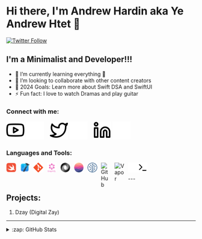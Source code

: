 # Hi there, I'm Andrew Hardin aka Ye Andrew Htet 👋

[![Twitter Follow](https://img.shields.io/twitter/follow/andrewhardin?color=1DA1F2&logo=twitter&style=for-the-badge)](https://twitter.com/TheWhittier)

## I'm a Minimalist and Developer!!!

- 🌱 I’m currently learning everything 🤣
- 👯 I’m looking to collaborate with other content creators
- 🥅 2024 Goals: Learn more about Swift DSA and SwiftUI
- ⚡ Fun fact: I love to watch Dramas and play guitar

### Connect with me:

[![website](./img/youtube-light.svg)](https://www.youtube.com/channel/UCD8jX_0EXxaM2bm6RG-qE0A#gh-light-mode-only)
[![website](./img/youtube-dark.svg)](https://www.youtube.com/channel/UCD8jX_0EXxaM2bm6RG-qE0A#gh-light-mode-only)
&nbsp;&nbsp;
[![website](./img/twitter-light.svg)](https://twitter.com/TheWhittier#gh-light-mode-only)
[![website](./img/twitter-dark.svg)](https://twitter.com/TheWhittier#gh-dark-mode-only)
&nbsp;&nbsp;
[![website](./img/linkedin-light.svg)](https://www.linkedin.com/in/andrew-hardin-22420spo/#gh-light-mode-only)
[![website](./img/linkedin-dark.svg)](https://www.linkedin.com/in/andrew-hardin-22420spo/#gh-dark-mode-only)
&nbsp;&nbsp;

### Languages and Tools:

<img align="left" alt="Swift Lang" width="26px" src="https://github.com/devicons/devicon/blob/v2.16.0/icons/swift/swift-original.svg" style="padding-right:10px;" />
<img align="left" alt="Xcode IDE" width="26px" src="https://github.com/devicons/devicon/blob/v2.16.0/icons/xcode/xcode-original.svg" style="padding-right:10px;" />
<img align="left" alt="Git" width="26px" src="https://github.com/devicons/devicon/blob/v2.16.0/icons/git/git-original.svg" style="padding-right:10px;" />
<img align="left" alt="GraphQL" width="26px" src="https://github.com/devicons/devicon/blob/v2.16.0/icons/graphql/graphql-plain-wordmark.svg" style="padding-right:10px;" />
<img align="left" alt="JSON" width="26px" src="https://github.com/devicons/devicon/blob/v2.16.0/icons/json/json-original.svg" style="padding-right:10px;" />
<img align="left" alt="Realm" width="26px" src="https://github.com/devicons/devicon/blob/v2.16.0/icons/realm/realm-original.svg" style="padding-right:10px;" />
<img align="left" alt="Source Tree" width="26px" src="https://github.com/devicons/devicon/blob/v2.16.0/icons/sourcetree/sourcetree-original.svg" style="padding-right:10px;" />
<img align="left" alt="GitHub" width="26px" src="https://user-images.githubusercontent.com/3369400/139447912-e0f43f33-6d9f-45f8-be46-2df5bbc91289.png" style="padding-right:10px;" />
<img align="left" alt="Vapor" width="26px" src="https://encrypted-tbn0.gstatic.com/images?q=tbn:ANd9GcTcPLcgMoeWIc9iELWXuMmiG_tPh0py3dti9HnpvrcxNQ&s" style="padding-right:10px;" />
<img align="left" alt="Terminal" width="26px" src="./img/terminal-dark.svg" />
<img align="left" alt="Terminal" width="26px" src="./img/terminal-light.svg" />

<br />
<br />
---

## Projects:

1. Dzay (Digital Zay)

---

<details>
  <summary>:zap: GitHub Stats</summary>

  <img align="left" alt="Andrew's GitHub Stats" src="https://github-readme-stats.vercel.app/api?username=yellhtet-ux&show_icons=true&hide_border=false&title_color=ff652f&icon_color=FFE400&bg_color=09131B&text_color=ffffff&border_color=0c1a25" />

</details>

[website]: https://codeSTACKr.com
[course]: http://vsCodeHero.com
[twitter]: https://twitter.com/codeSTACKr
[youtube]: https://youtube.com/codeSTACKr
[instagram]: https://instagram.com/codeSTACKr
[linkedin]: https://linkedin.com/in/codeSTACKr
[webdevplaylist]: https://www.youtube.com/playlist?list=PLkwxH9e_vrAJ0WbEsFA9W3I1W-g_BTsbt
[jsplaylist]: https://www.youtube.com/playlist?list=PLkwxH9e_vrALRJKu7wfXby3MKeflhTu6B
[cssplaylist]: https://www.youtube.com/playlist?list=PLkwxH9e_vrALSdvZuEh6gqQdmDoDIoqz4
[reactplaylist]: https://www.youtube.com/playlist?list=PLkwxH9e_vrAK4TdffpxKY3QGyHCpxFcQ0

<!--- Language Card ------>

<!-- <details>
    <summary>:zap: Language Card</summary>
    <img align="left" alt="Andrew's GitHub Stats" src="https://github-readme-stats.vercel.app/api/top-langs/?username=yellhtet-ux" />

</details>  -->
